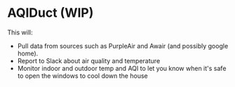 # AQIDuct (WIP)

This will:
* Pull data from sources such as PurpleAir and Awair (and possibly google home).
* Report to Slack about air quality and temperature
* Monitor indoor and outdoor temp and AQI to let you know when it's safe to open the windows to cool down the house

